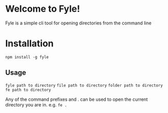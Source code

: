 # Welcome to Fyle!

Fyle is a simple cli tool for opening directories from the command line

# Installation

`npm install -g fyle`

## Usage

`fyle path to directory`
`file path to directory`
`folder path to directory`
`fe path to directory`

Any of the command prefixes and . can be used to open the current directory you are in.
e.g.
`fe .`
